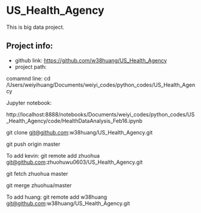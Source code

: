 # US_Health_Agency
This is big data project. 

## Project info: 
- github link:  https://github.com/w38huang/US_Health_Agency
- project path: 

comamnd line: cd /Users/weiyihuang/Documents/weiyi_codes/python_codes/US_Health_Agency

Jupyter notebook: 

http://localhost:8888/notebooks/Documents/weiyi_codes/python_codes/US_Health_Agency/code/HealthDataAnalysis_Feb16.ipynb


git clone git@github.com:w38huang/US_Health_Agency.git

git push origin master


To add kevin: git remote add zhuohua git@github.com:zhuohuwu0603/US_Health_Agency.git

git fetch zhuohua master 

git merge zhuohua/master


To add huang: git remote add w38huang git@github.com:w38huang/US_Health_Agency.git